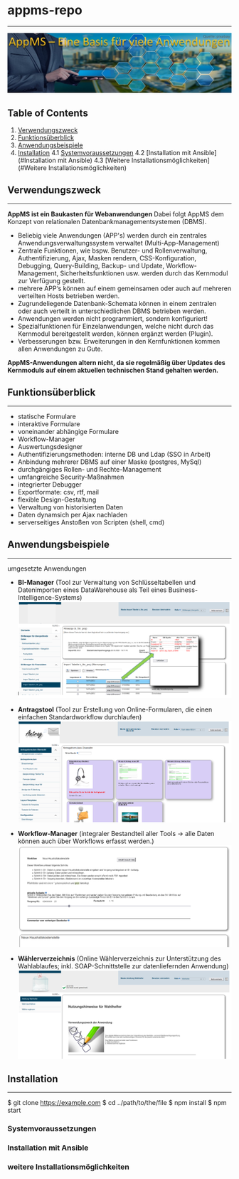 # appms-repo
***
![AppMS, eine Basis für viele Anwendungen](/img/eine_basis_fuer_viele_apps.jpg)


## Table of Contents
1. [Verwendungszweck](#Verwendungszweck)
2. [Funktionsüberblick](#Funktionsüberblick)
3. [Anwendungsbeispiele](#Anwendungsbeispiele)
4. [Installation](#Installation)
4.1 [Systemvoraussetzungen](#Systemvoraussetzungen)
4.2 [Installation mit Ansible](#Installation mit Ansible)
4.3 [Weitere Installationsmöglichkeiten](#Weitere Installationsmöglichkeiten)


## Verwendungszweck
***

**AppMS ist ein Baukasten für Webanwendungen**
Dabei folgt AppMS dem Konzept von relationalen Datenbankmanagementsystemen (DBMS).

  * Beliebig viele Anwendungen (APP's) werden durch ein zentrales Anwendungsverwaltungssystem verwaltet (Multi-App-Management)
  * Zentrale Funktionen, wie bspw. Benutzer- und Rollenverwaltung, Authentifizierung, Ajax, Masken rendern, CSS-Konfiguration, Debugging, Query-Building, Backup- und Update, Workflow-Management, Sicherheitsfunktionen usw. werden durch das Kernmodul zur Verfügung gestellt.
  * mehrere APP‘s können auf einem gemeinsamen oder auch auf mehreren verteilten Hosts betrieben werden.
  * Zugrundeliegende Datenbank-Schemata können in einem zentralen oder auch verteilt in unterschiedlichen DBMS betrieben werden.
  * Anwendungen werden nicht programmiert, sondern konfiguriert!
  * Spezialfunktionen für Einzelanwendungen, welche nicht durch das Kernmodul bereitgestellt werden, können ergänzt werden (Plugin).
  * Verbesserungen bzw. Erweiterungen in den Kernfunktionen kommen allen Anwendungen zu Gute.


**AppMS-Anwendungen altern nicht, da sie regelmäßig über Updates des Kernmoduls auf einem aktuellen technischen Stand gehalten werden.**


## Funktionsüberblick
***

* statische Formulare
* interaktive Formulare
* voneinander abhängige Formulare
* Workflow-Manager
* Auswertungsdesigner
* Authentifizierungsmethoden: interne DB und Ldap (SSO in Arbeit)
* Anbindung mehrerer DBMS auf einer Maske (postgres, MySql)
* durchgängiges Rollen- und Rechte-Management
* umfangreiche Security-Maßnahmen
* integrierter Debugger
* Exportformate: csv, rtf, mail
* flexible Design-Gestaltung
* Verwaltung von historisierten Daten
* Daten dynamsich per Ajax nachladen
* serverseitiges Anstoßen von Scripten (shell, cmd)





## Anwendungsbeispiele
***
umgesetzte Anwendungen
* **BI-Manager** (Tool zur Verwaltung von Schlüsseltabellen und Datenimporten eines DataWarehouse als Teil eines Business-Intelligence-Systems)
![App BI-Manager](/img/example_bi-manager.png)



* **Antragstool** (Tool zur Erstellung von Online-Formularen, die einen einfachen Standardworkflow durchlaufen)
![App Antragstool](/img/example_req11.png)



* **Workflow-Manager** (integraler Bestandteil aller Tools -> alle Daten können auch über Workflows erfasst werden.)
![App Workflow](/img/example_workflow.png)



* **Wählerverzeichnis** (Online Wählerverzeichnis zur Unterstützung des Wahlablaufes; inkl. SOAP-Schnittstelle zur datenliefernden Anwendung)
![App Wählerverzeichnis](/img/example_vote1.png)



## Installation
***

$ git clone https://example.com
$ cd ../path/to/the/file
$ npm install
$ npm start


### Systemvoraussetzungen


### Installation mit Ansible


### weitere Installationsmöglichkeiten
